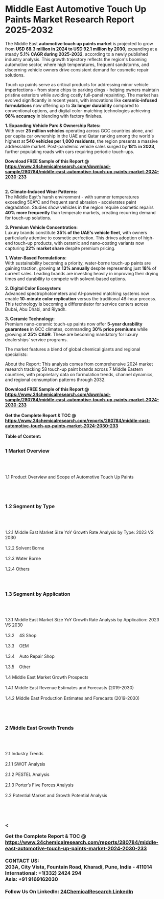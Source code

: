 <h1>Middle East Automotive Touch Up Paints Market Research Report 2025-2032</h1><p>The Middle East <strong>automotive touch up paints market</strong> is projected to grow from <strong>USD 68.3 million in 2024 to USD 92.1 million by 2030</strong>, expanding at a steady <strong>5.1% CAGR during 2025-2032</strong>, according to a newly published industry analysis. This growth trajectory reflects the region's booming automotive sector, where high temperatures, frequent sandstorms, and discerning vehicle owners drive consistent demand for cosmetic repair solutions.</p><p>Touch up paints serve as critical products for addressing minor vehicle imperfections - from stone chips to parking dings - helping owners maintain pristine exteriors while avoiding costly full-panel repainting. The market has evolved significantly in recent years, with innovations like <strong>ceramic-infused formulations</strong> now offering up to <strong>3x longer durability</strong> compared to conventional options, and digital color-matching technologies achieving <strong>98% accuracy</strong> in blending with factory finishes.</p><p><strong>1. Expanding Vehicle Parc &amp; Ownership Rates:</strong><br>
With over <strong>25 million vehicles</strong> operating across GCC countries alone, and per capita car ownership in the UAE and Qatar ranking among the world's highest at <strong>540 vehicles per 1,000 residents</strong>, the region presents a massive addressable market. Post-pandemic vehicle sales surged by <strong>18% in 2023</strong>, further populating roads with cars requiring periodic touch-ups.</p><div><b>Download FREE Sample of this Report @ 
            <a href="https://www.24chemicalresearch.com/download-sample/280784/middle-east-automotive-touch-up-paints-market-2024-2030-233">
            https://www.24chemicalresearch.com/download-sample/280784/middle-east-automotive-touch-up-paints-market-2024-2030-233</a></b></div><br><p><strong>2. Climate-Induced Wear Patterns:</strong><br>
The Middle East's harsh environment - with summer temperatures exceeding 50Â°C and frequent sand abrasion - accelerates paint degradation. Studies show vehicles in the region require cosmetic repairs <strong>40% more frequently</strong> than temperate markets, creating recurring demand for touch-up solutions.</p><p><strong>3. Premium Vehicle Concentration:</strong><br>
Luxury brands constitute <strong>35% of the UAE's vehicle fleet</strong>, with owners particularly attentive to cosmetic perfection. This drives adoption of high-end touch-up products, with ceramic and nano-coating variants now capturing <strong>22% market share</strong> despite premium pricing.</p><p><strong>1. Water-Based Formulations:</strong><br>
With sustainability becoming a priority, water-borne touch-up paints are gaining traction, growing at <strong>13% annually</strong> despite representing just <strong>18%</strong> of current sales. Leading brands are investing heavily in improving their drying times and durability to compete with solvent-based options.</p><p><strong>2. Digital Color Ecosystem:</strong><br>
Advanced spectrophotometers and AI-powered matching systems now enable <strong>10-minute color replication</strong> versus the traditional 48-hour process. This technology is becoming a differentiator for service centers across Dubai, Abu Dhabi, and Riyadh.</p><p><strong>3. Ceramic Technology:</strong><br>
Premium nano-ceramic touch-up paints now offer <strong>5-year durability guarantees</strong> in GCC climates, commanding <strong>30% price premiums</strong> while growing at <strong>25% CAGR</strong>. These are becoming mandatory for luxury dealerships' service programs.</p><p>The market features a blend of global chemical giants and regional specialists:</p><p>About the Report: This analysis comes from comprehensive 2024 market research tracking 58 touch-up paint brands across 7 Middle Eastern countries, with proprietary data on formulation trends, channel dynamics, and regional consumption patterns through 2032.</p><div><b>Download FREE Sample of this Report @ 
            <a href="https://www.24chemicalresearch.com/download-sample/280784/middle-east-automotive-touch-up-paints-market-2024-2030-233">
            https://www.24chemicalresearch.com/download-sample/280784/middle-east-automotive-touch-up-paints-market-2024-2030-233</a></b></div><br><div><b>Get the Complete Report & TOC @ 
            <a href="https://www.24chemicalresearch.com/reports/280784/middle-east-automotive-touch-up-paints-market-2024-2030-233">
            https://www.24chemicalresearch.com/reports/280784/middle-east-automotive-touch-up-paints-market-2024-2030-233</a></b></div><br>
            <b>Table of Content:</b><p><h2><span style="font-size:16px"><strong>1 Market Overview&nbsp;&nbsp; &nbsp;</strong></span></h2><br />
<br />
<p>1.1 Product Overview and Scope of Automotive Touch Up Paints&nbsp;</p><br />
<br />
<h2><strong><span style="font-size:16px">1.2 Segment by Type&nbsp;&nbsp; &nbsp;</span></strong></h2><br />
<br />
<p>1.2.1 Middle East Market Size YoY Growth Rate Analysis by Type: 2023 VS 2030&nbsp;&nbsp; &nbsp;<br /><br />
1.2.2 Solvent Borne&nbsp;&nbsp; &nbsp;<br /><br />
1.2.3 Water Borne<br /><br />
1.2.4 Others<br /><br />
<br />
<h2><span style="font-size:16px"><strong>1.3 Segment by Application&nbsp;&nbsp;</strong></span></h2><br />
<br />
<p>1.3.1 Middle East Market Size YoY Growth Rate Analysis by Application: 2023 VS 2030&nbsp;&nbsp; &nbsp;<br /><br />
1.3.2&nbsp;&nbsp; &nbsp;4S Shop<br /><br />
1.3.3&nbsp;&nbsp; &nbsp;OEM<br /><br />
1.3.4&nbsp;&nbsp; &nbsp;Auto Repair Shop<br /><br />
1.3.5&nbsp;&nbsp; &nbsp;Other<br /><br />
1.4 Middle East Market Growth Prospects&nbsp;&nbsp; &nbsp;<br /><br />
1.4.1 Middle East Revenue Estimates and Forecasts (2019-2030)&nbsp;&nbsp; &nbsp;<br /><br />
1.4.2 Middle East Production Estimates and Forecasts (2019-2030)&nbsp;&nbsp;</p><br />
<br />
<h2><span style="font-size:16px"><strong>2 Middle East Growth Trends&nbsp;&nbsp; &nbsp;</strong></span></h2><br />
<br />
<p>2.1 Industry Trends&nbsp;&nbsp; &nbsp;<br /><br />
2.1.1 SWOT Analysis&nbsp;&nbsp; &nbsp;<br /><br />
2.1.2 PESTEL Analysis&nbsp;&nbsp; &nbsp;<br /><br />
2.1.3 Porter&rsquo;s Five Forces Analysis&nbsp;&nbsp; &nbsp;<br /><br />
2.2 Potential Market and Growth Potential Analysis&nbsp;&nbsp; &nbsp;</p><br />
<br />
<h2><span style="font-size:16px"><</p><div><b>Get the Complete Report & TOC @ 
            <a href="https://www.24chemicalresearch.com/reports/280784/middle-east-automotive-touch-up-paints-market-2024-2030-233">
            https://www.24chemicalresearch.com/reports/280784/middle-east-automotive-touch-up-paints-market-2024-2030-233</a></b></div><br><b>CONTACT US:</b><br>
            203A, City Vista, Fountain Road, Kharadi, Pune, India - 411014<br>
            International: +1(332) 2424 294<br>
            Asia: +91 9169162030 <br><br>
            Follow Us On LinkedIn: <a href="https://www.linkedin.com/company/24chemicalresearch/">24ChemicalResearch LinkedIn</a>